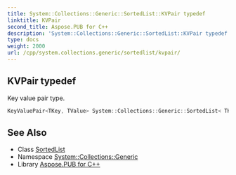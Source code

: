 ```yaml
---
title: System::Collections::Generic::SortedList::KVPair typedef
linktitle: KVPair
second_title: Aspose.PUB for C++
description: 'System::Collections::Generic::SortedList::KVPair typedef. Key value pair type in C++.'
type: docs
weight: 2000
url: /cpp/system.collections.generic/sortedlist/kvpair/
---
```

## KVPair typedef


Key value pair type.

```cpp
KeyValuePair<TKey, TValue> System::Collections::Generic::SortedList< TKey, TValue >::KVPair
```

## See Also

* Class [SortedList](../)
* Namespace [System::Collections::Generic](../../)
* Library [Aspose.PUB for C++](../../../)
